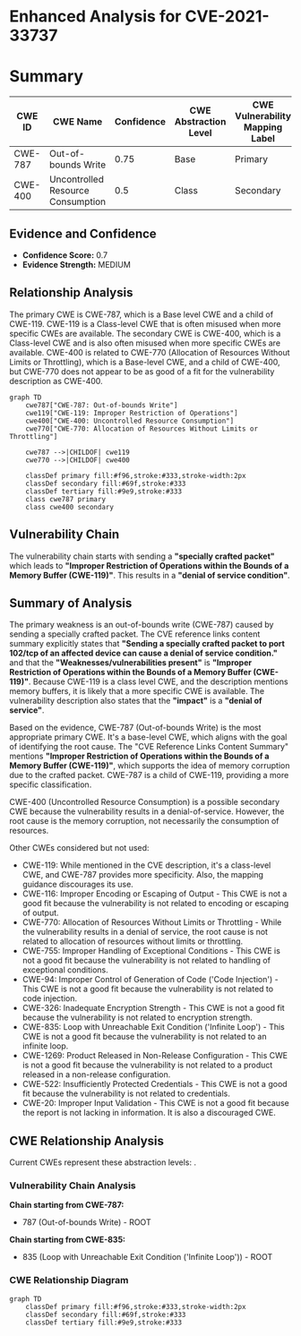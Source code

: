 # Enhanced Analysis for CVE-2021-33737

# Summary
| CWE ID | CWE Name | Confidence | CWE Abstraction Level | CWE Vulnerability Mapping Label | CWE-Vulnerability Mapping Notes |
|---|---|---|---|---|---|
| CWE-787 | Out-of-bounds Write | 0.75 | Base | Primary | Allowed |
| CWE-400 | Uncontrolled Resource Consumption | 0.5 | Class | Secondary | Discouraged |

## Evidence and Confidence

*   **Confidence Score:** 0.7
*   **Evidence Strength:** MEDIUM

## Relationship Analysis
The primary CWE is CWE-787, which is a Base level CWE and a child of CWE-119. CWE-119 is a Class-level CWE that is often misused when more specific CWEs are available. The secondary CWE is CWE-400, which is a Class-level CWE and is also often misused when more specific CWEs are available. CWE-400 is related to CWE-770 (Allocation of Resources Without Limits or Throttling), which is a Base-level CWE, and a child of CWE-400, but CWE-770 does not appear to be as good of a fit for the vulnerability description as CWE-400.

```mermaid
graph TD
    cwe787["CWE-787: Out-of-bounds Write"]
    cwe119["CWE-119: Improper Restriction of Operations"]
    cwe400["CWE-400: Uncontrolled Resource Consumption"]
    cwe770["CWE-770: Allocation of Resources Without Limits or Throttling"]

    cwe787 -->|CHILDOF| cwe119
    cwe770 -->|CHILDOF| cwe400

    classDef primary fill:#f96,stroke:#333,stroke-width:2px
    classDef secondary fill:#69f,stroke:#333
    classDef tertiary fill:#9e9,stroke:#333
    class cwe787 primary
    class cwe400 secondary
```

## Vulnerability Chain
The vulnerability chain starts with sending a **"specially crafted packet"** which leads to **"Improper Restriction of Operations within the Bounds of a Memory Buffer (CWE-119)"**. This results in a **"denial of service condition"**.

## Summary of Analysis
The primary weakness is an out-of-bounds write (CWE-787) caused by sending a specially crafted packet. The CVE reference links content summary explicitly states that **"Sending a specially crafted packet to port 102/tcp of an affected device can cause a denial of service condition."** and that the **"Weaknesses/vulnerabilities present"** is **"Improper Restriction of Operations within the Bounds of a Memory Buffer (CWE-119)"**. Because CWE-119 is a class level CWE, and the description mentions memory buffers, it is likely that a more specific CWE is available. The vulnerability description also states that the **"impact"** is a **"denial of service"**.

Based on the evidence, CWE-787 (Out-of-bounds Write) is the most appropriate primary CWE. It's a base-level CWE, which aligns with the goal of identifying the root cause. The "CVE Reference Links Content Summary" mentions **"Improper Restriction of Operations within the Bounds of a Memory Buffer (CWE-119)"**, which supports the idea of memory corruption due to the crafted packet. CWE-787 is a child of CWE-119, providing a more specific classification.

CWE-400 (Uncontrolled Resource Consumption) is a possible secondary CWE because the vulnerability results in a denial-of-service. However, the root cause is the memory corruption, not necessarily the consumption of resources.

Other CWEs considered but not used:

*   CWE-119: While mentioned in the CVE description, it's a class-level CWE, and CWE-787 provides more specificity. Also, the mapping guidance discourages its use.
*   CWE-116: Improper Encoding or Escaping of Output - This CWE is not a good fit because the vulnerability is not related to encoding or escaping of output.
*   CWE-770: Allocation of Resources Without Limits or Throttling - While the vulnerability results in a denial of service, the root cause is not related to allocation of resources without limits or throttling.
*   CWE-755: Improper Handling of Exceptional Conditions - This CWE is not a good fit because the vulnerability is not related to handling of exceptional conditions.
*   CWE-94: Improper Control of Generation of Code ('Code Injection') - This CWE is not a good fit because the vulnerability is not related to code injection.
*   CWE-326: Inadequate Encryption Strength - This CWE is not a good fit because the vulnerability is not related to encryption strength.
*   CWE-835: Loop with Unreachable Exit Condition ('Infinite Loop') - This CWE is not a good fit because the vulnerability is not related to an infinite loop.
*   CWE-1269: Product Released in Non-Release Configuration - This CWE is not a good fit because the vulnerability is not related to a product released in a non-release configuration.
*   CWE-522: Insufficiently Protected Credentials - This CWE is not a good fit because the vulnerability is not related to credentials.
*   CWE-20: Improper Input Validation - This CWE is not a good fit because the report is not lacking in information. It is also a discouraged CWE.


## CWE Relationship Analysis

Current CWEs represent these abstraction levels: .


### Vulnerability Chain Analysis

**Chain starting from CWE-787:**
- 787 (Out-of-bounds Write) - ROOT


**Chain starting from CWE-835:**
- 835 (Loop with Unreachable Exit Condition ('Infinite Loop')) - ROOT



### CWE Relationship Diagram

```mermaid
graph TD
    classDef primary fill:#f96,stroke:#333,stroke-width:2px
    classDef secondary fill:#69f,stroke:#333
    classDef tertiary fill:#9e9,stroke:#333
```